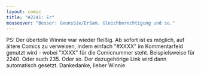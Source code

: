 ```yaml
---
layout: comic
title: "#2241: Er"
mouseover: "Besser: GeunsSie/ErSam. Gleichberechtigung und so."
---
```


PS:
Der übertolle Winnie war wieder fleißig. Ab sofort ist es möglich, auf ältere Comics zu verweisen, indem einfach "#XXXX" im Kommentarfeld genutzt wird - wobei "XXXX" für die Comicnummer steht. 
Beispielsweise für 2240. Oder auch 235. Oder so.
Der dazugehörige Link wird dann automatisch gesetzt.
Dankedanke, lieber Winnie.
